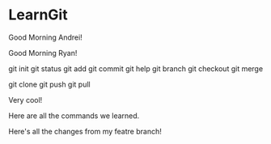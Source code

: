 # LearnGit

Good Morning Andrei!

Good Morning Ryan!

git init
git status
git add
git commit
git help
git branch
git checkout
git merge

git clone
git push
git pull

Very cool!

Here are all the commands we learned.

Here's all the changes from my featre branch!
